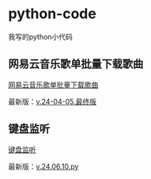 # python-code

我写的python小代码

## 网易云音乐歌单批量下载歌曲

[网易云音乐歌单批量下载歌曲][1]

最新版：[v.24-04-05.最终版][2]

## 键盘监听

[键盘监听][4]

最新版：[v.24.06.10.py][5]





[1]: https://github.com/God-2077/python-code/tree/main/%E7%BD%91%E6%98%93%E4%BA%91%E9%9F%B3%E4%B9%90%E6%AD%8C%E5%8D%95%E6%89%B9%E9%87%8F%E4%B8%8B%E8%BD%BD%E6%AD%8C%E6%9B%B2
[2]: https://github.com/God-2077/python-code/blob/main/%E7%BD%91%E6%98%93%E4%BA%91%E9%9F%B3%E4%B9%90%E6%AD%8C%E5%8D%95%E6%89%B9%E9%87%8F%E4%B8%8B%E8%BD%BD%E6%AD%8C%E6%9B%B2/v.24-04-05.%E6%9C%80%E7%BB%88%E7%89%88.py
[4]: https://github.com/God-2077/python-code/tree/main/键盘监听
[5]: https://github.com/God-2077/python-code/tree/main/键盘监听/v.24.06.10.py